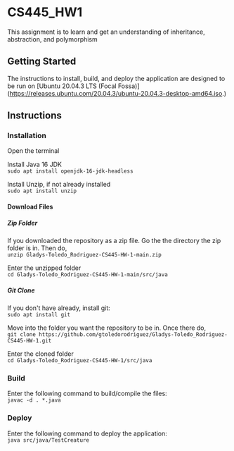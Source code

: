 # CS445_HW1
This assignment is to learn and get an understanding of inheritance, abstraction, and polymorphism
## Getting Started
The instructions to install, build, and deploy the application are designed to be run on [Ubuntu 20.04.3 LTS (Focal Fossa)] (https://releases.ubuntu.com/20.04.3/ubuntu-20.04.3-desktop-amd64.iso.)

## Instructions
### Installation
Open the terminal

Install Java 16 JDK  
`sudo apt install openjdk-16-jdk-headless`

Install Unzip, if not already installed  
`sudo apt install unzip`
#### Download Files
##### Zip Folder
If you downloaded the repository as a zip file. Go the the directory the zip folder is in. 
Then do,  
`unzip Gladys-Toledo_Rodriguez-CS445-HW-1-main.zip`

Enter the unzipped folder  
`cd Gladys-Toledo_Rodriguez-CS445-HW-1-main/src/java`

##### Git Clone
If you don't have already, install git:  
`sudo apt install git`  

Move into the folder you want the repository to be in.
Once there do,  
`git clone https://github.com/gtoledorodriguez/Gladys-Toledo_Rodriguez-CS445-HW-1.git`

Enter the cloned folder  
`cd Gladys-Toledo_Rodriguez-CS445-HW-1/src/java`

### Build
Enter the following command to build/compile the files:  
`javac -d . *.java`

### Deploy
Enter the following command to deploy the application:  
`java src/java/TestCreature`
